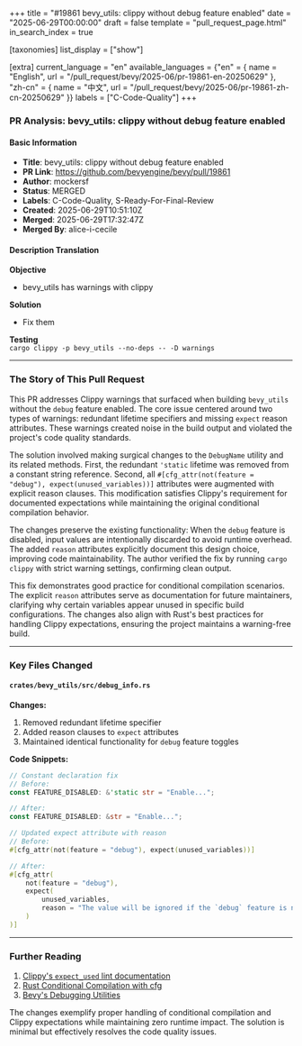 +++
title = "#19861 bevy_utils: clippy without debug feature enabled"
date = "2025-06-29T00:00:00"
draft = false
template = "pull_request_page.html"
in_search_index = true

[taxonomies]
list_display = ["show"]

[extra]
current_language = "en"
available_languages = {"en" = { name = "English", url = "/pull_request/bevy/2025-06/pr-19861-en-20250629" }, "zh-cn" = { name = "中文", url = "/pull_request/bevy/2025-06/pr-19861-zh-cn-20250629" }}
labels = ["C-Code-Quality"]
+++

### PR Analysis: bevy_utils: clippy without debug feature enabled

#### Basic Information
- **Title**: bevy_utils: clippy without debug feature enabled
- **PR Link**: https://github.com/bevyengine/bevy/pull/19861
- **Author**: mockersf
- **Status**: MERGED
- **Labels**: C-Code-Quality, S-Ready-For-Final-Review
- **Created**: 2025-06-29T10:51:10Z
- **Merged**: 2025-06-29T17:32:47Z
- **Merged By**: alice-i-cecile

#### Description Translation
**Objective**  
- bevy_utils has warnings with clippy  

**Solution**  
- Fix them  

**Testing**  
`cargo clippy -p bevy_utils --no-deps -- -D warnings`

---

### The Story of This Pull Request
This PR addresses Clippy warnings that surfaced when building `bevy_utils` without the `debug` feature enabled. The core issue centered around two types of warnings: redundant lifetime specifiers and missing `expect` reason attributes. These warnings created noise in the build output and violated the project's code quality standards.

The solution involved making surgical changes to the `DebugName` utility and its related methods. First, the redundant `'static` lifetime was removed from a constant string reference. Second, all `#[cfg_attr(not(feature = "debug"), expect(unused_variables))]` attributes were augmented with explicit reason clauses. This modification satisfies Clippy's requirement for documented expectations while maintaining the original conditional compilation behavior.

The changes preserve the existing functionality: When the `debug` feature is disabled, input values are intentionally discarded to avoid runtime overhead. The added `reason` attributes explicitly document this design choice, improving code maintainability. The author verified the fix by running `cargo clippy` with strict warning settings, confirming clean output.

This fix demonstrates good practice for conditional compilation scenarios. The explicit `reason` attributes serve as documentation for future maintainers, clarifying why certain variables appear unused in specific build configurations. The changes also align with Rust's best practices for handling Clippy expectations, ensuring the project maintains a warning-free build.

---

### Key Files Changed
#### `crates/bevy_utils/src/debug_info.rs`  
**Changes:**  
1. Removed redundant lifetime specifier  
2. Added reason clauses to `expect` attributes  
3. Maintained identical functionality for `debug` feature toggles  

**Code Snippets:**  
```rust
// Constant declaration fix
// Before:
const FEATURE_DISABLED: &'static str = "Enable...";

// After:
const FEATURE_DISABLED: &str = "Enable...";
```

```rust
// Updated expect attribute with reason
// Before:
#[cfg_attr(not(feature = "debug"), expect(unused_variables))]

// After:
#[cfg_attr(
    not(feature = "debug"),
    expect(
        unused_variables,
        reason = "The value will be ignored if the `debug` feature is not enabled"
    )
)]
```

---

### Further Reading
1. [Clippy's `expect_used` lint documentation](https://doc.rust-lang.org/nightly/clippy/lints.html#expect_used)  
2. [Rust Conditional Compilation with cfg](https://doc.rust-lang.org/reference/conditional-compilation.html)  
3. [Bevy's Debugging Utilities](https://bevyengine.org/learn/book/development-practices/debugging/)  

The changes exemplify proper handling of conditional compilation and Clippy expectations while maintaining zero runtime impact. The solution is minimal but effectively resolves the code quality issues.